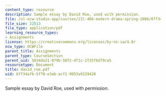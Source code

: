 ```yaml
---
content_type: resource
description: Sample essay by David Roe, used with permission.
file: /ol-ocw-studio-app/courses/21l-486-modern-drama-spring-2006/6ff34a765f70e3abacf29953a9329420_david_roe.pdf
file_size: 22513
file_type: application/pdf
learning_resource_types:
- Assignments
license: https://creativecommons.org/licenses/by-nc-sa/4.0/
ocw_type: OCWFile
parent_title: Assignments
parent_type: CourseSection
parent_uid: 5834da21-979b-50f2-df1c-2f35f6d79ca5
resourcetype: Document
title: david_roe.pdf
uid: 6ff34a76-5f70-e3ab-acf2-9953a9329420
---
```

Sample essay by David Roe, used with permission.